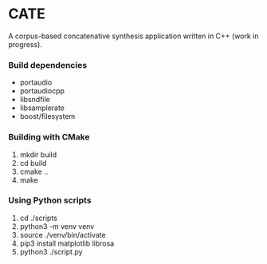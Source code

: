 # CATE
A corpus-based concatenative synthesis application written in C++ (work in progress). 

### Build dependencies
- portaudio
- portaudiocpp
- libsndfile
- libsamplerate
- boost/filesystem

### Building with CMake
1. mkdir build
2. cd build
3. cmake ..
4. make

### Using Python scripts
1. cd ./scripts
2. python3 -m venv venv
3. source ./venv/bin/activate
4. pip3 install matplotlib librosa
5. python3 ./script.py
